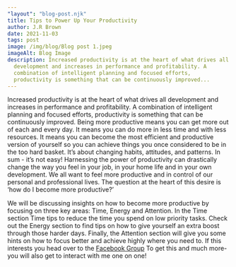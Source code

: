 ```yaml
---
"layout": "blog-post.njk"
title: Tips to Power Up Your Productivity
author: J.R Brown
date: 2021-11-03
tags: post
image: /img/blog/Blog post 1.jpeg
imageAlt: Blog Image
description: Increased productivity is at the heart of what drives all
  development and increases in performance and profitability. A
  combination of intelligent planning and focused efforts,
  productivity is something that can be continuously improved...
---
```


Increased productivity is at the heart of what drives all development and increases in performance and profitability. A combination of intelligent planning and focused efforts, productivity is something that can be continuously improved.
Being more productive means you can get more out of each and every day. It means you can do more in less time and with less resources. It means you can become the most efficient and productive version of yourself so you can achieve things you once considered to be in the too hard basket. It’s about changing habits, attitudes, and patterns. In sum - it’s not easy!
Harnessing the power of productivity can drastically change the way you feel in your job, in your home life and in your own development. We all want to feel more productive and in control of our personal and professional lives. The question at the heart of this desire is ‘how do I become more productive?’

We will be discussing insights on how to become more productive by focusing on three key areas: Time, Energy and Attention.
In the Time section Time tips to reduce the time you spend on low priority tasks. Check out the Energy section to find tips on how to give yourself an extra boost through those harder days. Finally, the Attention section will give you some hints on how to focus better and achieve highly where you need to.
If this interests you head over to the <a
            href="  https://www.facebook.com/groups/allaboutsuccessnowinnercircle"
          >
Facebook Group</a
          >
To get this and much more- you will also get to interact with me one on one!
